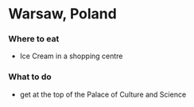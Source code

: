 # Warsaw, Poland

### Where to eat
- Ice Cream in a shopping centre

### What to do
- get at the top of the Palace of Culture and Science 

